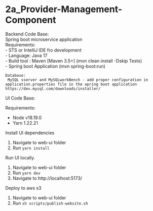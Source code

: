 # 2a_Provider-Management-Component

Backend Code Base:   
Spring boot microservice application    
  Requirements:   
    - STS or IntelliJ  IDE fro development   
    - Language: Java 17   
    - Build tool :  Maven [Maven 3.5+] (mvn clean install -Dskip Tests)   
    - Spring boot Application (mvn spring-boot:run)   

    Database:  
     MySQL sserver and MySQLworkBench - add proper configuration in application.properties file in the apring boot application   
    https://dev.mysql.com/downloads/installer/    

UI Code Base:

Requirements:
 - Node v18.19.0
 - Yarn 1.22.21

Install UI dependencies 

1. Navigate to web-ui folder
2. Run `yarn install`

Run UI locally.

1. Navigate to web-ui folder
2. Run `yarn dev`
3. Navigate to  http://localhost:5173/

Deploy to aws s3
1. Navigate to web-ui folder
2. Run `sh scripts/publish-website.sh`

